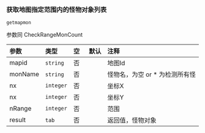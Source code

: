 ### 获取地图指定范围内的怪物对象列表
`getmapmon`

参数同 CheckRangeMonCount

| 参数    | 类型      | 空   | 默认 | 注释                           |
| :------ | :-------- | :--- | :--- | :----------------------------- |
| mapid   | `string`  | 否   |      | 地图Id                         |
| monName | `string`  | 否   |      | 怪物名，为空 or * 为检测所有怪 |
| nx      | `integer` | 否   |      | 坐标X                          |
| nx      | `integer` | 否   |      | 坐标Y                          |
| nRange  | `integer` | 否   |      | 范围                           |
| result  | `tab`     | 否   |      | 返回值，怪物对象               |


